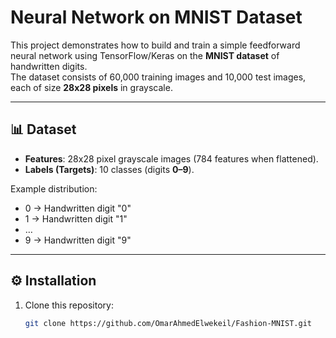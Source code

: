 # Neural Network on MNIST Dataset

This project demonstrates how to build and train a simple feedforward neural network using TensorFlow/Keras on the **MNIST dataset** of handwritten digits.  
The dataset consists of 60,000 training images and 10,000 test images, each of size **28x28 pixels** in grayscale.

---

## 📊 Dataset
- **Features**: 28x28 pixel grayscale images (784 features when flattened).
- **Labels (Targets)**: 10 classes (digits **0–9**).

Example distribution:
- 0 → Handwritten digit "0"
- 1 → Handwritten digit "1"
- …
- 9 → Handwritten digit "9"

---

## ⚙️ Installation
1. Clone this repository:
   ```bash
   git clone https://github.com/OmarAhmedElwekeil/Fashion-MNIST.git
